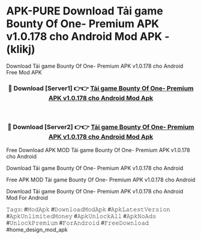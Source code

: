 # APK-PURE Download Tải game Bounty Of One- Premium APK v1.0.178 cho Android Mod APK - (klikj)
Download Tải game Bounty Of One- Premium APK v1.0.178 cho Android Free Mod APK

<div align="center">
<h3>🔴 Download [Server1] 👉👉 <a href="https://apk-comot.site?title=Tải_game_Bounty_Of_One-_Premium_APK_v1.0.178_cho_Android">Tải game Bounty Of One- Premium APK v1.0.178 cho Android Mod Apk</a></h3><br>

<h3>🔴 Download [Server2] 👉👉 <a href="https://apk-comot.site?title=Tải_game_Bounty_Of_One-_Premium_APK_v1.0.178_cho_Android">Tải game Bounty Of One- Premium APK v1.0.178 cho Android Mod Apk</a></h3>
</div>


Free Download APK MOD Tải game Bounty Of One- Premium APK v1.0.178 cho Android

Download Tải game Bounty Of One- Premium APK v1.0.178 cho Android 

Free APK MOD Tải game Bounty Of One- Premium APK v1.0.178 cho Android 

Download Tải game Bounty Of One- Premium APK v1.0.178 cho Android Mod For Android

𝚃𝚊𝚐𝚜: #𝙼𝚘𝚍𝙰𝚙𝚔 #𝙳𝚘𝚠𝚗𝚕𝚘𝚊𝚍𝙼𝚘𝚍𝙰𝚙𝚔 #𝙰𝚙𝚔𝙻𝚊𝚝𝚎𝚜𝚝𝚅𝚎𝚛𝚜𝚒𝚘𝚗 #𝙰𝚙𝚔𝚄𝚗𝚕𝚒𝚖𝚒𝚝𝚎𝚍𝙼𝚘𝚗𝚎𝚢 #𝙰𝚙𝚔𝚄𝚗𝚕𝚘𝚌𝚔𝙰𝚕𝚕 #𝙰𝚙𝚔𝙽𝚘𝙰𝚍𝚜 #𝚄𝚗𝚕𝚘𝚌𝚔𝙿𝚛𝚎𝚖𝚒𝚞𝚖 #𝙵𝚘𝚛𝙰𝚗𝚍𝚛𝚘𝚒𝚍 #𝙵𝚛𝚎𝚎𝙳𝚘𝚠𝚗𝚕𝚘𝚊𝚍 #home_design_mod_apk
